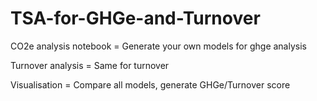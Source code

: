 # TSA-for-GHGe-and-Turnover
CO2e analysis notebook = Generate your own models for ghge analysis

Turnover analysis = Same for turnover

Visualisation = Compare all models, generate GHGe/Turnover score
